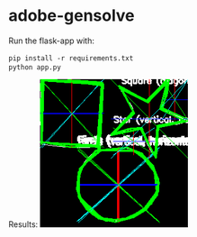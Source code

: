 # adobe-gensolve

Run the flask-app with:
```
pip install -r requirements.txt
python app.py
```

Results:
![Result](/solutions/isolated.png "isolated.csv")
